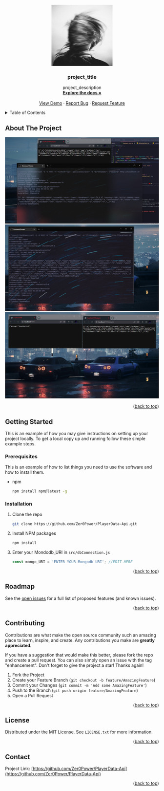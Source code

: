 <div id="top"></div>
<!--
*** Thanks for checking out the Best-README-Template. If you have a suggestion
*** that would make this better, please fork the repo and create a pull request
*** or simply open an issue with the tag "enhancement".
*** Don't forget to give the project a star!
*** Thanks again! Now go create something AMAZING! :D
-->



<!-- PROJECT SHIELDS -->
<!--
*** I'm using markdown "reference style" links for readability.
*** Reference links are enclosed in brackets [ ] instead of parentheses ( ).
*** See the bottom of this document for the declaration of the reference variables
*** for contributors-url, forks-url, etc. This is an optional, concise syntax you may use.
*** https://www.markdownguide.org/basic-syntax/#reference-style-links
-->

<!-- PROJECT LOGO -->
<br />
<div align="center">
  <a href="https://github.com/Zer0Power/PlayerData-Api">
    <img src="images/logo.png" alt="Logo" width="200" height="200">
  </a>

<h3 align="center">project_title</h3>

  <p align="center">
    project_description
    <br />
    <a href="https://github.com/Zer0Power/PlayerData-Api"><strong>Explore the docs »</strong></a>
    <br />
    <br />
    <a href="https://github.com/Zer0Power/PlayerData-Api">View Demo</a>
    ·
    <a href="https://github.com/Zer0Power/PlayerData-Api/issues">Report Bug</a>
    ·
    <a href="https://github.com/Zer0Power/PlayerData-Api/issues">Request Feature</a>
  </p>
</div>



<!-- TABLE OF CONTENTS -->
<details>
  <summary>Table of Contents</summary>
  <ol>
    <li>
      <a href="#about-the-project">About The Project</a>
    </li>
    <li>
      <a href="#getting-started">Getting Started</a>
      <ul>
        <li><a href="#prerequisites">Prerequisites</a></li>
        <li><a href="#installation">Installation</a></li>
      </ul>
    </li>
    <li><a href="#roadmap">Roadmap</a></li>
    <li><a href="#contributing">Contributing</a></li>
    <li><a href="#license">License</a></li>
    <li><a href="#contact">Contact</a></li>
  </ol>
</details>



<!-- ABOUT THE PROJECT -->
## About The Project

<img src="images/screenshot.png" alt="ScreenShot" >
<img src="images/screenshot2.png" alt="ScreenShot" >
<img src="images/screenshot3.png" alt="ScreenShot" >

<p align="right">(<a href="#top">back to top</a>)</p>


<!-- GETTING STARTED -->
## Getting Started

This is an example of how you may give instructions on setting up your project locally.
To get a local copy up and running follow these simple example steps.

### Prerequisites

This is an example of how to list things you need to use the software and how to install them.
* npm
  ```sh
  npm install npm@latest -g
  ```

### Installation

1. Clone the repo
   ```sh
   git clone https://github.com/Zer0Power/PlayerData-Api.git
   ```
2. Install NPM packages
   ```sh
   npm install
   ```
3. Enter your Mondodb_URI in `src/dbConnection.js`
   ```js
   const mongo_URI = 'ENTER YOUR Mongodb URI'; //EDIT HERE
   ```

<p align="right">(<a href="#top">back to top</a>)</p>


<!-- ROADMAP -->
## Roadmap

See the [open issues](https://github.com/Zer0Power/PlayerData-Api/issues) for a full list of proposed features (and known issues).

<p align="right">(<a href="#top">back to top</a>)</p>



<!-- CONTRIBUTING -->
## Contributing

Contributions are what make the open source community such an amazing place to learn, inspire, and create. Any contributions you make are **greatly appreciated**.

If you have a suggestion that would make this better, please fork the repo and create a pull request. You can also simply open an issue with the tag "enhancement".
Don't forget to give the project a star! Thanks again!

1. Fork the Project
2. Create your Feature Branch (`git checkout -b feature/AmazingFeature`)
3. Commit your Changes (`git commit -m 'Add some AmazingFeature'`)
4. Push to the Branch (`git push origin feature/AmazingFeature`)
5. Open a Pull Request

<p align="right">(<a href="#top">back to top</a>)</p>



<!-- LICENSE -->
## License

Distributed under the MIT License. See `LICENSE.txt` for more information.

<p align="right">(<a href="#top">back to top</a>)</p>



<!-- CONTACT -->
## Contact


Project Link: [https://github.com/Zer0Power/PlayerData-Api](https://github.com/Zer0Power/PlayerData-Api)

<p align="right">(<a href="#top">back to top</a>)</p>



<!-- MARKDOWN LINKS & IMAGES -->
<!-- https://www.markdownguide.org/basic-syntax/#reference-style-links -->
[contributors-shield]: https://img.shields.io/github/contributors/Zer0Power/PlayerData-Api.svg?style=for-the-badge
[contributors-url]: https://github.com/Zer0Power/PlayerData-Api/graphs/contributors
[forks-shield]: https://img.shields.io/github/forks/Zer0Power/PlayerData-Api.svg?style=for-the-badge
[forks-url]: https://github.com/Zer0Power/PlayerData-Api/network/members
[stars-shield]: https://img.shields.io/github/stars/Zer0Power/PlayerData-Api.svg?style=for-the-badge
[stars-url]: https://github.com/Zer0Power/PlayerData-Api/stargazers
[issues-shield]: https://img.shields.io/github/issues/Zer0Power/PlayerData-Api.svg?style=for-the-badge
[issues-url]: https://github.com/Zer0Power/PlayerData-Api/issues
[license-shield]: https://img.shields.io/github/license/Zer0Power/PlayerData-Api.svg?style=for-the-badge
[license-url]: https://github.com/Zer0Power/PlayerData-Api/blob/master/LICENSE.txt
[linkedin-shield]: https://img.shields.io/badge/-LinkedIn-black.svg?style=for-the-badge&logo=linkedin&colorB=555
[linkedin-url]: https://linkedin.com/in/linkedin_username
[product-screenshot]: images/screenshot.png

